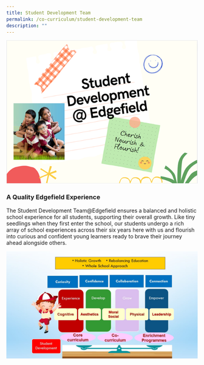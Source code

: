 ```yaml
---
title: Student Development Team
permalink: /co-curriculum/student-development-team
description: ""
---
```

![](/images/Student%20Development.png)

### A Quality Edgefield Experience

The Student Development Team@Edgefield ensures a balanced and holistic school experience for all students, supporting their overall growth. Like tiny seedlings when they first enter the school, our students undergo a rich array of school experiences across their six years here with us and flourish into curious and confident young learners ready to brave their journey ahead alongside others.

![](/images/Balancing%20Education.jpeg)